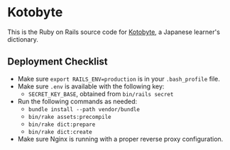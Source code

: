 # Kotobyte

This is the Ruby on Rails source code for 
[Kotobyte](http://kotobyte.com), a Japanese learner's dictionary.

## Deployment Checklist

- Make sure `export RAILS_ENV=production` is in your `.bash_profile` file.
- Make sure `.env` is available with the following key:
  * `SECRET_KEY_BASE`, obtained from `bin/rails secret`
- Run the following commands as needed:
  * `bundle install --path vendor/bundle`
  * `bin/rake assets:precompile`
  * `bin/rake dict:prepare`
  * `bin/rake dict:create`
- Make sure Nginx is running with a proper reverse proxy configuration.

